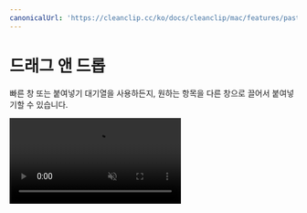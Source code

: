 ```yaml
---
canonicalUrl: 'https://cleanclip.cc/ko/docs/cleanclip/mac/features/pastestack-drag'
---
```


# 드래그 앤 드롭

빠른 창 또는 붙여넣기 대기열을 사용하든지, 원하는 항목을 다른 창으로 끌어서 붙여넣기할 수 있습니다.

<video autoplay muted loop>
    <source src="/videos/pastestack-drag.mp4" type="video/mp4">
    <iframe src="/videos/pastestack-drag.mp4" scrolling="no" border="0" frameborder="0" allow="autoplay; encrypted-media" allowfullscreen></iframe>
</video>